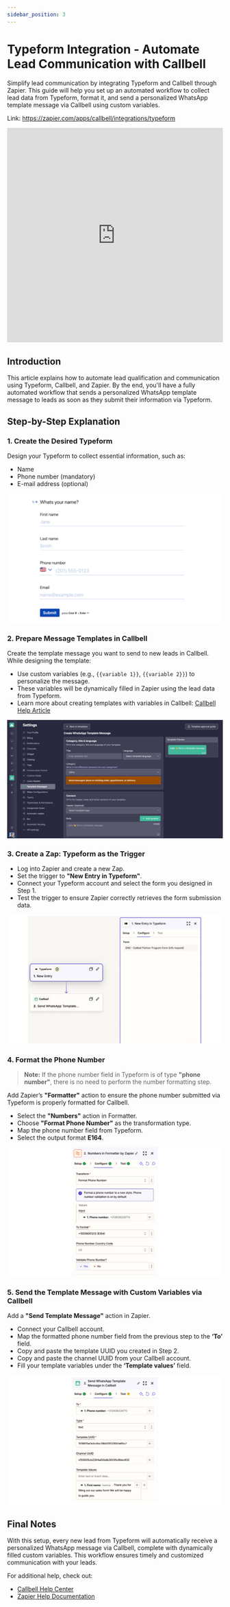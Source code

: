 ```yaml
---
sidebar_position: 3
---
```


# Typeform Integration - Automate Lead Communication with Callbell

Simplify lead communication by integrating Typeform and Callbell through Zapier. This guide will help you set up an automated workflow to collect lead data from Typeform, format it, and send a personalized WhatsApp template message via Callbell using custom variables.

Link: https://zapier.com/apps/callbell/integrations/typeform

<iframe width="100%" height="500" src="https://www.youtube.com/embed/dJYwrNcfSPI?si=esDxnGo5KQfuLgE7" title="Typeform Integration - Automate Lead Communication with Callbell" frameborder="0" allow="accelerometer; autoplay; clipboard-write; encrypted-media; gyroscope; picture-in-picture; web-share" referrerpolicy="strict-origin-when-cross-origin" allowfullscreen></iframe>

## Introduction

This article explains how to automate lead qualification and communication using Typeform, Callbell, and Zapier. By the end, you'll have a fully automated workflow that sends a personalized WhatsApp template message to leads as soon as they submit their information via Typeform.

## Step-by-Step Explanation

### 1. Create the Desired Typeform

Design your Typeform to collect essential information, such as:

- Name
- Phone number (mandatory)
- E-mail address (optional)

![create_desired_typeform](../../assets/create_desired_typeform.png)

### 2. Prepare Message Templates in Callbell

Create the template message you want to send to new leads in Callbell. While designing the template:

- Use custom variables (e.g., `{{variable 1}}`, `{{variable 2}}`) to personalize the message.
- These variables will be dynamically filled in Zapier using the lead data from Typeform.
- Learn more about creating templates with variables in Callbell: [Callbell Help Article](https://callbellsupport.zendesk.com/hc/en-us/articles/360007759237-What-are-message-templates-and-what-are-they-for)

![prepare_message_template](../../assets/prepare_message_template.png)

### 3. Create a Zap: Typeform as the Trigger

- Log into Zapier and create a new Zap.
- Set the trigger to **"New Entry in Typeform"**.
- Connect your Typeform account and select the form you designed in Step 1.
- Test the trigger to ensure Zapier correctly retrieves the form submission data.

![create_zap](../../assets/create_zap.png)

### 4. Format the Phone Number

> **Note:** If the phone number field in Typeform is of type **"phone number"**, there is no need to perform the number formatting step.

Add Zapier’s **"Formatter"** action to ensure the phone number submitted via Typeform is properly formatted for Callbell.

- Select the **"Numbers"** action in Formatter.
- Choose **"Format Phone Number"** as the transformation type.
- Map the phone number field from Typeform.
- Select the output format **E164**.

![format_phone_number](../../assets/format_phone_number.png)

### 5. Send the Template Message with Custom Variables via Callbell

Add a **"Send Template Message"** action in Zapier.

- Connect your Callbell account.
- Map the formatted phone number field from the previous step to the **‘To’** field.
- Copy and paste the template UUID you created in Step 2.
- Copy and paste the channel UUID from your Callbell account.
- Fill your template variables under the **‘Template values’** field.

![send_template_message](../../assets/send_template_message.png)

## Final Notes

With this setup, every new lead from Typeform will automatically receive a personalized WhatsApp message via Callbell, complete with dynamically filled custom variables. This workflow ensures timely and customized communication with your leads.

For additional help, check out:

- [Callbell Help Center](https://callbellsupport.zendesk.com/hc/en-us)
- [Zapier Help Documentation](https://help.zapier.com/hc/en-us)
